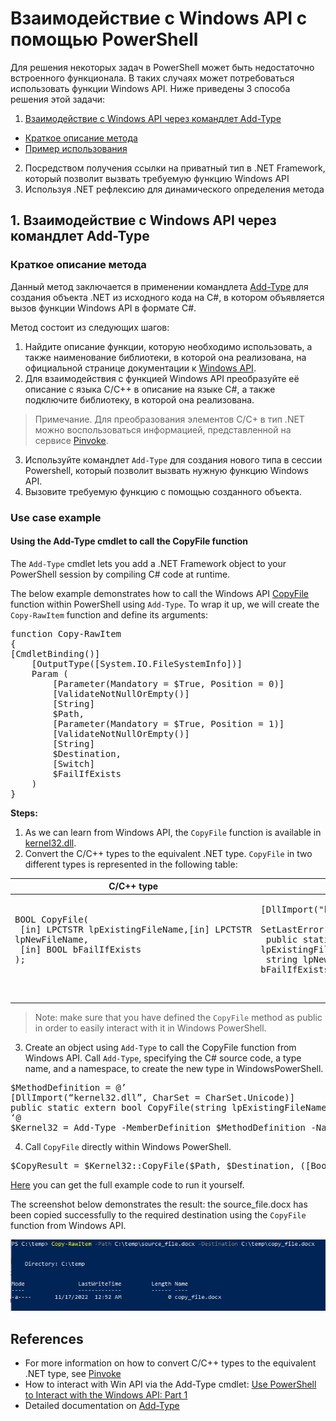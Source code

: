 Взаимодействие с Windows API с помощью PowerShell
=============
Для решения некоторых задач в PowerShell может быть недостаточно встроенного функционала. В таких случаях может потребоваться использовать функции Windows API.
Ниже приведены 3 способа решения этой задачи:

1. [Взаимодействие с Windows API через командлет Add-Type](#1-взаимодействие-с-windows-api-через-командлет-add-type)
 - [Краткое описание метода](#краткое-описание-метода)
 - [Пример использования](#use-case-example)
2. Посредством получения ссылки на приватный тип в .NET Framework, который позволит вызвать требуемую функцию Windows API
3. Используя .NET рефлексию для динамического определения метода


## 1. Взаимодействие с Windows API через командлет Add-Type

### Краткое описание метода

Данный метод заключается в применении командлета [Add-Type](https://learn.microsoft.com/en-us/powershell/module/microsoft.powershell.utility/add-type) для создания объекта .NET из исходного кода на С#, в котором объявляется  вызов функции Windows API в формате С#. 

Метод состоит из следующих шагов:

1.	Найдите описание функции, которую необходимо использовать, а также наименование библиотеки, в которой она реализована, на официальной странице документации к [Windows API](https://learn.microsoft.com/en-us/windows/win32/api/).
2.	Для взаимодействия с функцией Windows API преобразуйте её описание с языка C/C++ в описание на языке С#, а также подключите библиотеку, в которой она реализована.
> Примечание. Для преобразования элементов C/C+ в тип .NET можно воспользоваться информацией, представленной на сервисе [Pinvoke](http://www.pinvoke.net/).
3.	Используйте командлет `Add-Type` для создания нового типа в сессии Powershell, который позволит вызвать нужную функцию Windows API.
4.	Вызовите требуемую функцию с помощью созданного объекта. 

### Use case example 

#### Using the Add-Type cmdlet to call the CopyFile function

The `Add-Type` cmdlet lets you add a .NET Framework object to your PowerShell session by compiling C# code at runtime. 

The below example demonstrates how to call the Windows API [CopyFile](https://learn.microsoft.com/en-us/windows/win32/api/winbase/nf-winbase-copyfile) function within PowerShell using `Add-Type`. To wrap it up, we will create the `Copy-RawItem` function and define its arguments: 

<pre>function Copy-RawItem
{
[CmdletBinding()]
    [OutputType([System.IO.FileSystemInfo])]
    Param (
        [Parameter(Mandatory = $True, Position = 0)]
        [ValidateNotNullOrEmpty()]
        [String]
        $Path,
        [Parameter(Mandatory = $True, Position = 1)]
        [ValidateNotNullOrEmpty()]
        [String]
        $Destination,
        [Switch]
        $FailIfExists
    )
}</pre>

**Steps:**
1. As we can learn from Windows API, the `CopyFile` function is available in [kernel32.dll](https://learn.microsoft.com/en-us/windows/win32/api/winbase/nf-winbase-copyfile#requirements).
2.	Convert the C/C++ types to the equivalent .NET type. `CopyFile` in two different types is represented in the following table:

 C/C++ type |.NET type 
------- | --------
|<pre>BOOL CopyFile(<br> [in] LPCTSTR lpExistingFileName,[in] LPCTSTR lpNewFileName,<br> [in] BOOL    bFailIfExists<br>);<pre>| <pre>[DllImport("kernel32.dll", CharSet = CharSet.Unicode, <br> SetLastError = true)] <br> public static extern bool CopyFile(string lpExistingFileName,<br> string lpNewFileName, bool bFailIfExists);<pre>

> Note: make sure that you have defined the `CopyFile` method as public in order to easily interact with it in Windows PowerShell. 

3.	Create an object using `Add-Type` to call the CopyFile function from Windows API.
Call `Add-Type`, specifying the C# source code, a type name, and a namespace, to create the new type in WindowsPowerShell.

<pre>
$MethodDefinition = @’
[DllImport(“kernel32.dll”, CharSet = CharSet.Unicode)]
public static extern bool CopyFile(string lpExistingFileName, string lpNewFileName, bool bFailIfExists);
‘@
$Kernel32 = Add-Type -MemberDefinition $MethodDefinition -Name ‘Kernel32’ -Namespace ‘Win32’ -PassThru
</pre>

4.	Call `CopyFile` directly within Windows PowerShell. 

<pre>$CopyResult = $Kernel32::CopyFile($Path, $Destination, ([Bool] $PSBoundParameters['FailIfExists']))</pre>

[Here](example.ps1) you can get the full example code to run it yourself.

The screenshot below demonstrates the result: the source_file.docx has been copied successfully to the required destination using the `CopyFile` function from Windows API.


![Example](Result.PNG)

## References

- For more information on how to convert C/C++ types to the equivalent .NET type, see [Pinvoke](http://www.pinvoke.net/)
- How to interact with Win API via the Add-Type cmdlet: [Use PowerShell to Interact with the Windows API: Part 1](https://devblogs.microsoft.com/scripting/use-powershell-to-interact-with-the-windows-api-part-1/)
- Detailed documentation on [Add-Type](https://learn.microsoft.com/en-us/powershell/module/microsoft.powershell.utility/add-type)




